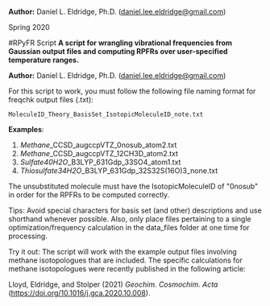 **Author:** Daniel L. Eldridge, Ph.D. (daniel.lee.eldridge@gmail.com)

Spring 2020

#RPyFR Script
**A script for wrangling vibrational frequencies from Gaussian output files and computing RPFRs
over user-specified temperature ranges.**

**Author:** Daniel L. Eldridge, Ph.D. (daniel.lee.eldridge@gmail.com)

For this script to work, you must follow the following file naming format for freqchk output files (.txt):

    MoleculeID_Theory_BasisSet_IsotopicMoleculeID_note.txt

**Examples**:
1. *Methane*_CCSD_augccpVTZ_0nosub_atom2.txt
2. *Methane*_CCSD_augccpVTZ_12CH3D_atom2.txt
3. *Sulfate40H2O*_B3LYP_631Gdp_33SO4_atom1.txt
4. *Thiosulfate34H2O*_B3LYP_631Gdp_32S32S(16O)3_none.txt

The unsubstituted molecule must have the IsotopicMoleculeID of "0nosub" in order for the RPFRs to be
computed correctly.

Tips:
Avoid special characters for basis set (and other) descriptions and use shorthand whenever possible. Also, only place files pertaining to a single optimization/frequency calculation in the data_files folder at one time for processing.

Try it out:
The script will work with the example output files involving methane isotopologues that are included. The specific calculations for methane isotopologues were recently published in the following article:

Lloyd, Eldridge, and Stolper (2021) *Geochim. Cosmochim. Acta* (https://doi.org/10.1016/j.gca.2020.10.008).
